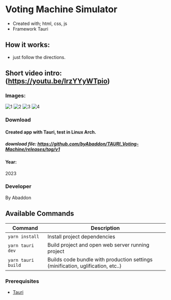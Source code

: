 # Voting Machine Simulator
- Created with; html, css, js
- Framework  Tauri

## How it works:
- just follow the directions.
## Short video intro: (https://youtu.be/lrzYYyWTpio)


### Images:
![1](https://github.com/byAbaddon/Voting-Machine/assets/51271834/f4ccb67c-4c11-41d3-98c3-32e1d69e0b01)
![2](https://github.com/byAbaddon/Voting-Machine/assets/51271834/55eed7cd-ad25-464b-9604-b441282684c6)
![3](https://github.com/byAbaddon/Voting-Machine/assets/51271834/4a890aad-04c4-49e9-b53e-d6d6f597188e)
![4](https://github.com/byAbaddon/Voting-Machine/assets/51271834/bb09bd22-aaaa-45e4-8445-5b4d69d8a0a4)

### Download
#### Created app with Tauri, test in Linux Arch.
##### download file: https://github.com/byAbaddon/TAURI_Voting-Machine/releases/tag/v1

#### Year:
2023

### Developer
By Abaddon


## Available Commands

| Command | Description |
|---------|-------------|
| `yarn install` | Install project dependencies |
| `yarn tauri dev ` | Build project and open web server running project |
| `yarn tauri build` | Builds code bundle with production settings (minification, uglification, etc..) |


### Prerequisites
- [Tauri](https://tauri.app)
